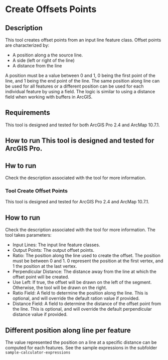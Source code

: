 # Create Offsets Points

## Description

This tool creates offset points from an input line feature class. Offset points are characterized by:
 - A position along a the source line.
 - A side (left or right of the line)
 - A distance from the line

A position must be a value between 0 and 1, 0 being the first point of the line, and 1 being the end point of the line. The same position along line can be used for all features or a different position can be used for each individual feature by using a field. The logic is similar to using a distance field when working with buffers in ArcGIS.

 ## Requirements

 This tool is designed and tested for both ArcGIS Pro 2.4 and ArcMap 10.7.1.

 ## How to run This tool is designed and tested for ArcGIS Pro.
 ## Hw to run

Check the description associated with the tool for more information.
 
### Tool Create Offset Points

This tool is designed and tested for ArcGIS Pro 2.4 and ArcMap 10.7.1.

## How to run

Check the description associated with the tool for more information. The tool takes parameters:
 - Input Lines: The input line feature classes.
 - Output Points: The output offset points.
 - Ratio: The position along the line used to create the offset. The position must be between 0 and 1. 0 represent the position at the first vertex, and 1 the position at the last vertex.
 - Perpendicular Distance: The distance away from the line at which the offset point will be created.
 - Use Left: If true, the offset will be drawn on the left of the segment. Otherwise, the tool will be drawn on the right.
 - Ratio Field: A field to determine the position along the line. This is optional, and will override the default ration value if provided.
 - Distance Field: A field to determine the distance of the offset point from the line. This is optional, and will override the default perpendicular distance value if provided.


## Different position along line per feature

The value represented the position on a line at a specific distance can be computed for each features. See the sample expressions in the subfolder `sample-calculator-expressions`
